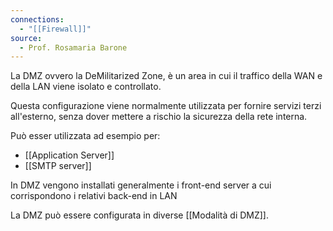```yaml
---
connections:
  - "[[Firewall]]"
source:
  - Prof. Rosamaria Barone
---
```

La DMZ ovvero la DeMilitarized Zone, è un area in cui il traffico della WAN e della LAN viene isolato e controllato.

Questa configurazione viene normalmente utilizzata per fornire servizi terzi all'esterno, senza dover mettere a rischio la sicurezza della rete interna.

Può esser utilizzata ad esempio per:
- [[Application Server]]
- [[SMTP server]]

In DMZ vengono installati generalmente i front-end server a cui corrispondono i relativi back-end in LAN

La DMZ può essere configurata in diverse [[Modalità di DMZ]].